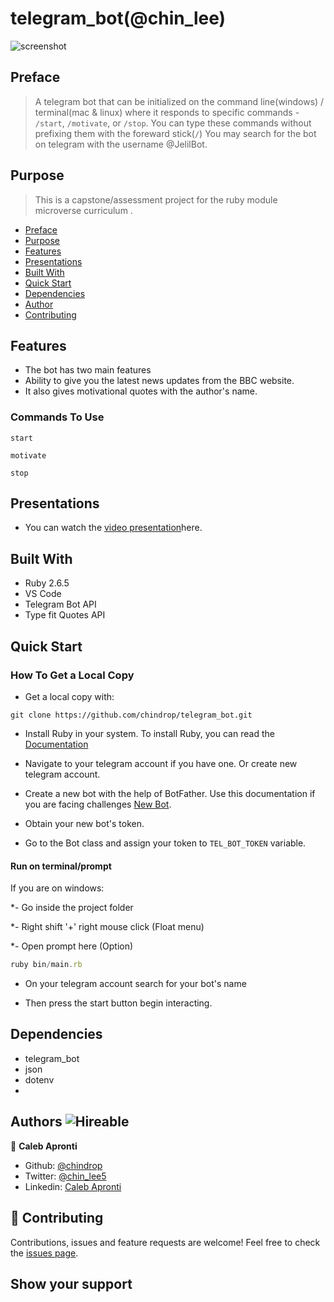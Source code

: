 # telegram_bot(@chin_lee)

![screenshot](tele.png)
## Preface

> A telegram bot that can be initialized on the command line(windows) / terminal(mac &amp; linux) where it responds to specific commands - ```/start```, ```/motivate```, or ```/stop```.
You can type these commands without prefixing them with the foreward stick(```/```)
You may search for the bot on telegram with the username @JelilBot.

## Purpose

> This is a capstone/assessment project for the ruby module microverse curriculum .

- [Preface](#preface)
- [Purpose](#purpose)
- [Features](#features)
- [Presentations](#presentations)
- [Built With](#built-with)
- [Quick Start](#quick-start)
- [Dependencies](#dependencies)
- [Author](#author)
- [Contributing](#contributing)

## Features

- The bot has two main features
- Ability to give you the latest news updates from the BBC website.
- It also gives motivational quotes with the author's name.

### Commands To Use


```console
start
```

```console
motivate
```

 ```console
stop
```

## Presentations

- You can watch the [video presentation](https://www.loom.com/share/d7527d27bd5a47f5a4919d2d74ecc593)here.

## Built With

- Ruby 2.6.5
- VS Code
- Telegram Bot API
- Type fit Quotes API

## Quick Start

### How To Get a Local Copy

- Get  a local copy with:

```console
git clone https://github.com/chindrop/telegram_bot.git
```

- Install Ruby in your system. To install Ruby, you can read the [Documentation](https://www.ruby-lang.org/en/documentation/installation/)

- Navigate to your telegram account if you have one. Or create new telegram account.
- Create a new bot with the help of BotFather. Use this documentation if you are facing challenges [New Bot](https://core.telegram.org/bots#6-botfather).
- Obtain your new bot's token.
- Go to the Bot class and assign your token to ```TEL_BOT_TOKEN``` variable.

#### Run on terminal/prompt

If you are on windows:

*- Go inside the project folder

*- Right shift '+' right mouse click (Float menu)

*- Open prompt here (Option)

```js
ruby bin/main.rb
```

- On your telegram account search for your bot's name

- Then press the start button begin interacting.

## Dependencies

- telegram_bot
- json
- dotenv
- 


## Authors ![Hireable](https://img.shields.io/badge/HIREABLE-YES-yellowgreen&?style=for-the-badge)

👤 **Caleb Apronti**

- Github: [@chindrop](https://github.com/chindrop)
- Twitter: [@chin_lee5](https://twitter.com/chin_lee5)
- Linkedin: [Caleb Apronti](https://www.linkedin.com/in/caleb-apronti-8b511687/)
## 🤝 Contributing

Contributions, issues and feature requests are welcome!
Feel free to check the [issues page](https://github.com/chindrop/telegram_bot/issues).

## Show your support
